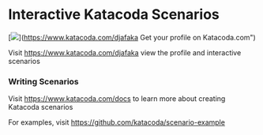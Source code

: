 # Interactive Katacoda Scenarios

[![](http://shields.katacoda.com/katacoda/djafaka)](https://www.katacoda.com/djafaka Get your profile on Katacoda.com")

Visit https://www.katacoda.com/djafaka view the profile and interactive scenarios

### Writing Scenarios
Visit https://www.katacoda.com/docs to learn more about creating Katacoda scenarios

For examples, visit https://github.com/katacoda/scenario-example
